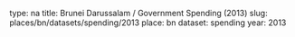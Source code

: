 type: na
title: Brunei Darussalam / Government Spending (2013)
slug: places/bn/datasets/spending/2013
place: bn
dataset: spending
year: 2013
